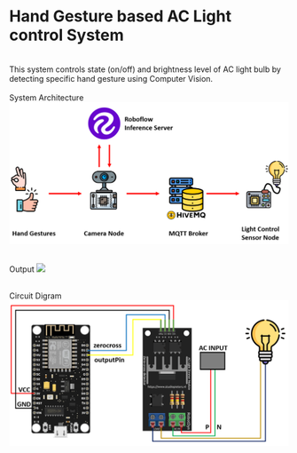 # Hand Gesture based AC Light control System
<br>
This system controls state (on/off) and brightness level of AC light bulb by detecting specific hand gesture using Computer Vision.
<br></br>
System Architecture
<img src="https://github.com/tim3in/cv-handgesture-lightcontrol/blob/main/system.png" width="600px"><br><br>

Output
<img src="https://github.com/tim3in/cv-handgesture-lightcontrol/blob/main/output_gif.gif" width="600px"><br><br>

Circuit Digram
<img src="https://github.com/tim3in/cv-handgesture-lightcontrol/blob/main/circuit_dimmer_3v.png" width="600px"><br><br>
